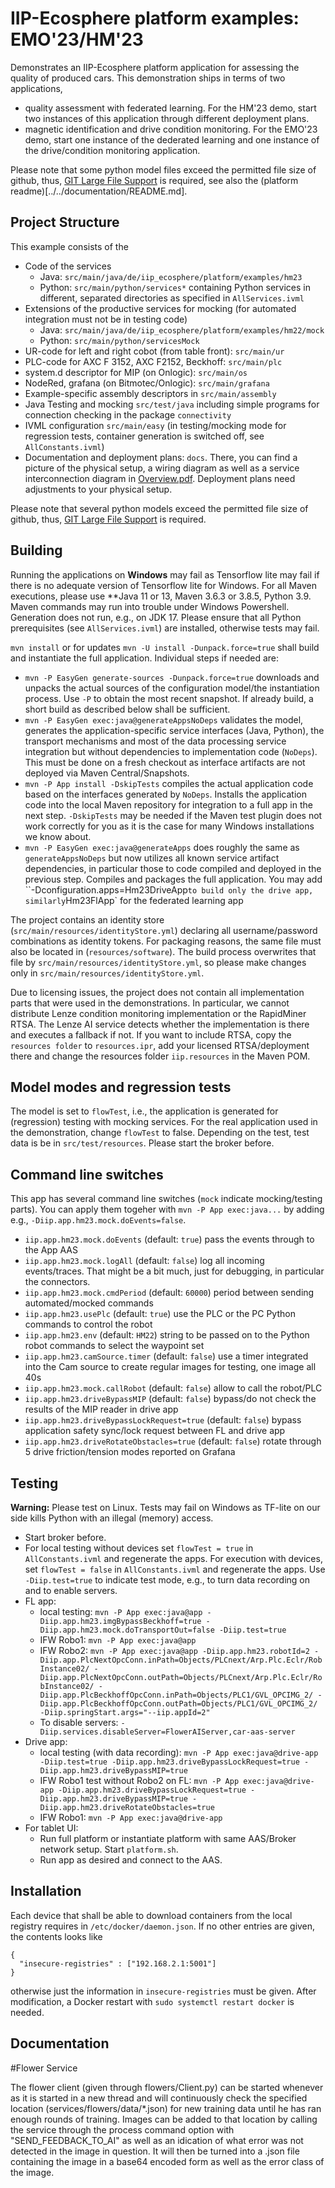 # IIP-Ecosphere platform examples: EMO'23/HM'23

Demonstrates an IIP-Ecosphere platform application for assessing the quality of produced cars. This demonstration ships in terms of two applications, 
 - quality assessment with federated learning. For the HM'23 demo, start two instances of this application through different deployment plans.
 - magnetic identification and drive condition monitoring. For the EMO'23 demo, start one instance of the dederated learning and one instance of the drive/condition monitoring application.

Please note that some python model files exceed the permitted file size of github, thus, [GIT Large File Support](https://git-lfs.com/) is required, see also the (platform readme)[../../documentation/README.md].

## Project Structure

This example consists of the
- Code of the services 
  - Java: `src/main/java/de/iip_ecosphere/platform/examples/hm23`
  - Python: `src/main/python/services*` containing Python services in different, separated directories as specified in ``AllServices.ivml``
- Extensions of the productive services for mocking (for automated integration must not be in testing code)
  - Java: `src/main/java/de/iip_ecosphere/platform/examples/hm22/mock`
  - Python: `src/main/python/servicesMock`
- UR-code for left and right cobot (from table front): `src/main/ur`
- PLC-code for AXC F 3152, AXC F2152, Beckhoff: `src/main/plc`
- system.d descriptor for MIP (on Onlogic): `src/main/os`
- NodeRed, grafana (on Bitmotec/Onlogic): `src/main/grafana`
- Example-specific assembly descriptors in `src/main/assembly`
- Java Testing and mocking `src/test/java` including simple programs for connection checking in the package `connectivity`
- IVML configuration `src/main/easy` (in testing/mocking mode for regression tests, container generation is switched off, see `AllConstants.ivml`)
- Documentation and deployment plans: `docs`. There, you can find a picture of the physical setup, a wiring diagram as well as a service interconnection diagram in [Overview.pdf](docs/Overview.pptx). Deployment plans need adjustments to your physical setup.

Please note that several python models exceed the permitted file size of github, thus, [GIT Large File Support](https://git-lfs.com/) is required.

## Building

Running the applications on **Windows** may fail as Tensorflow lite may fail if there is no adequate version of Tensorflow lite for Windows. For all Maven executions, please use **Java 11 or 13, Maven 3.6.3 or 3.8.5, Python 3.9. Maven commands may run into trouble under Windows Powershell. Generation does not run, e.g., on JDK 17. Please ensure that all Python prerequisites (see ``AllServices.ivml``) are installed, otherwise tests may fail.

`mvn install` or for updates `mvn -U install -Dunpack.force=true` shall build and instantiate the full application. Individual steps if needed are:
- `mvn -P EasyGen generate-sources -Dunpack.force=true` downloads and unpacks the actual sources of the configuration model/the instantiation process. Use `-P` to obtain the most recent snapshot. If already build, a short build as described below shall be sufficient.
- `mvn -P EasyGen exec:java@generateAppsNoDeps` validates the model, generates the application-specific service interfaces (Java, Python), the transport mechanisms and most of the data processing service integration but without dependencies to implementation code (`NoDeps`). This must be done on a fresh checkout as interface artifacts are not deployed via Maven Central/Snapshots.
- `mvn -P App install -DskipTests` compiles the actual application code based on the interfaces generated by `NoDeps`. Installs the application code into the local Maven repository for integration to a full app in the next step. `-DskipTests` may be needed if the Maven test plugin does not work correctly for you as it is the case for many Windows installations we know about.
- `mvn -P EasyGen exec:java@generateApps` does roughly the same as `generateAppsNoDeps` but now utilizes all known service artifact dependencies, in particular those to code compiled and deployed in the previous step. Compiles and packages the full application. You may add ``-Dconfiguration.apps=Hm23DriveApp` to build only the drive app, similarly `Hm23FlApp` for the federated learning app

The project contains an identity store (`src/main/resources/identityStore.yml`) declaring all username/password combinations as identity tokens. For packaging reasons, the same file must also be located in (`resources/software`). The build process overwrites that file by `src/main/resources/identityStore.yml`, so please make changes only in `src/main/resources/identityStore.yml`. 

Due to licensing issues, the project does not contain all implementation parts that were used in the demonstrations. In particular, we cannot distribute Lenze condition monitoring implementation or the RapidMiner RTSA. The Lenze AI service detects whether the implementation is there and executes a fallback if not. If you want to include RTSA, copy the `resources folder` to `resources.ipr`, add your licensed RTSA/deployment there and change the resources folder ``iip.resources`` in the Maven POM. 

## Model modes and regression tests

The model is set to `flowTest`, i.e., the application is generated for (regression) testing with mocking services. For the real application used in the demonstration, change `flowTest` to false. Depending on the test, test data is be in `src/test/resources`. Please start the broker before.




## Command line switches

This app has several command line switches (`mock` indicate mocking/testing parts). You can apply them togeher with `mvn -P App exec:java...` by adding e.g., `-Diip.app.hm23.mock.doEvents=false`.
- `iip.app.hm23.mock.doEvents` (default: `true`) pass the events through to the App AAS
- `iip.app.hm23.mock.logAll` (default: `false`)  log all incoming events/traces. That might be a bit much, just for debugging, in particular the connectors.
- `iip.app.hm23.mock.cmdPeriod` (default: `60000`) period between sending automated/mocked commands
- `iip.app.hm23.usePlc` (default: `true`) use the PLC or the PC Python commands to control the robot
- `iip.app.hm23.env` (default: `HM22`) string to be passed on to the Python robot commands to select the waypoint set
- `iip.app.hm23.camSource.timer` (default: `false`) use a timer integrated into the Cam source to create regular images for testing, one image all 40s
- `iip.app.hm23.mock.callRobot` (default: `false`) allow to call the robot/PLC
- `iip.app.hm23.driveBypassMIP` (default: `false`) bypass/do not check the results of the MIP reader in drive app
- `iip.app.hm23.driveBypassLockRequest=true` (default: `false`) bypass application safety sync/lock request between FL and drive app
- `iip.app.hm23.driveRotateObstacles=true` (default: `false`) rotate through 5 drive friction/tension modes reported on Grafana

## Testing

**Warning:** Please test on Linux. Tests may fail on Windows as TF-lite on our side kills Python with an illegal (memory) access.

- Start broker before.
- For local testing without devices set `flowTest = true` in `AllConstants.ivml` and regenerate the apps. For execution with devices, set `flowTest = false` in `AllConstants.ivml` and regenerate the apps. Use `-Diip.test=true` to indicate test mode, e.g., to turn data recording on and to enable servers.
- FL app: 
    - local testing: `mvn -P App exec:java@app -Diip.app.hm23.imgBypassBeckhoff=true -Diip.app.hm23.mock.doTransportOut=false -Diip.test=true`
    - IFW Robo1: `mvn -P App exec:java@app `
    - IFW Robo2: `mvn -P App exec:java@app -Diip.app.hm23.robotId=2 -Diip.app.PlcNextOpcConn.inPath=Objects/PLCnext/Arp.Plc.Eclr/RobInstance02/ -Diip.app.PlcNextOpcConn.outPath=Objects/PLCnext/Arp.Plc.Eclr/RobInstance02/ -Diip.app.PlcBeckhoffOpcConn.inPath=Objects/PLC1/GVL_OPCIMG_2/ -Diip.app.PlcBeckhoffOpcConn.outPath=Objects/PLC1/GVL_OPCIMG_2/ -Diip.springStart.args="--iip.appId=2"`
    - To disable servers: `-Diip.services.disableServer=FlowerAIServer,car-aas-server`
- Drive app: 
    - local testing (with data recording): `mvn -P App exec:java@drive-app -Diip.test=true -Diip.app.hm23.driveBypassLockRequest=true -Diip.app.hm23.driveBypassMIP=true`
    - IFW Robo1 test without Robo2 on FL: `mvn -P App exec:java@drive-app -Diip.app.hm23.driveBypassLockRequest=true -Diip.app.hm23.driveBypassMIP=true -Diip.app.hm23.driveRotateObstacles=true`
    - IFW Robo1: `mvn -P App exec:java@drive-app`
- For tablet UI:
    - Run full platform or instantiate platform with same AAS/Broker network setup. Start `platform.sh`.
    - Run app as desired and connect to the AAS.

## Installation

Each device that shall be able to download containers from the local registry requires in `/etc/docker/daemon.json`. If no other entries are given, the contents looks like

    {
      "insecure-registries" : ["192.168.2.1:5001"]
    }

otherwise just the information in `insecure-registries` must be given. After modification, a Docker restart with `sudo systemctl restart docker` is needed.

## Documentation

#Flower Service

The flower client (given through flowers/Client.py) can be started whenever as it is started in a new thread and will continuously check the specified location (services/flowers/data/*.json) for new training data until he has ran enough rounds of training. Images can be added to that location by calling the service through the process command option with "SEND_FEEDBACK_TO_AI" as well as an idication of what error was not detected in the image in question. It will then be turned into a .json file containing the image in a base64 encoded form as well as the error class of the image.